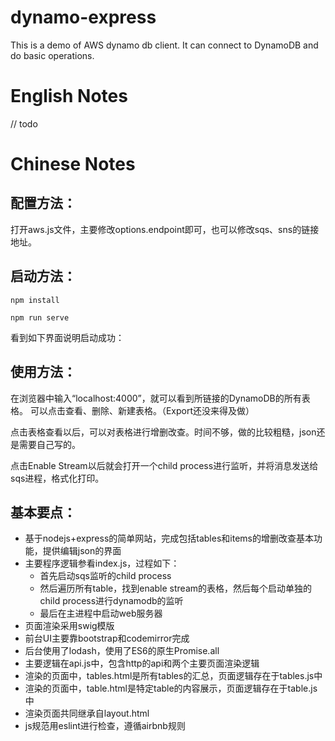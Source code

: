 # dynamo-express
This is a demo of AWS dynamo db client. It can connect to DynamoDB and do basic operations.

# English Notes
// todo

# Chinese Notes
## 配置方法：
打开aws.js文件，主要修改options.endpoint即可，也可以修改sqs、sns的链接地址。

## 启动方法：
`npm install`

`npm run serve`

看到如下界面说明启动成功：


## 使用方法：
在浏览器中输入“localhost:4000”，就可以看到所链接的DynamoDB的所有表格。
可以点击查看、删除、新建表格。（Export还没来得及做）

点击表格查看以后，可以对表格进行增删改查。时间不够，做的比较粗糙，json还是需要自己写的。


点击Enable Stream以后就会打开一个child process进行监听，并将消息发送给sqs进程，格式化打印。

## 基本要点：
*	基于nodejs+express的简单网站，完成包括tables和items的增删改查基本功能，提供编辑json的界面
*	主要程序逻辑参看index.js，过程如下： 
    *	首先启动sqs监听的child process
    *	然后遍历所有table，找到enable stream的表格，然后每个启动单独的child process进行dynamodb的监听
    *	最后在主进程中启动web服务器
*	页面渲染采用swig模版
*	前台UI主要靠bootstrap和codemirror完成
*	后台使用了lodash，使用了ES6的原生Promise.all
*	主要逻辑在api.js中，包含http的api和两个主要页面渲染逻辑
*	渲染的页面中，tables.html是所有tables的汇总，页面逻辑存在于tables.js中
*	渲染的页面中，table.html是特定table的内容展示，页面逻辑存在于table.js中
*	渲染页面共同继承自layout.html
*	js规范用eslint进行检查，遵循airbnb规则
